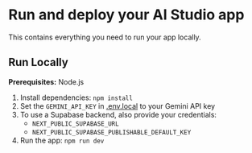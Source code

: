 # Run and deploy your AI Studio app

This contains everything you need to run your app locally.

## Run Locally

**Prerequisites:**  Node.js


1. Install dependencies:
   `npm install`
2. Set the `GEMINI_API_KEY` in [.env.local](.env.local) to your Gemini API key
3. To use a Supabase backend, also provide your credentials:
   - `NEXT_PUBLIC_SUPABASE_URL`
   - `NEXT_PUBLIC_SUPABASE_PUBLISHABLE_DEFAULT_KEY`
4. Run the app:
   `npm run dev`
